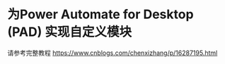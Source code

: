 # 为Power Automate for Desktop (PAD) 实现自定义模块

请参考完整教程 https://www.cnblogs.com/chenxizhang/p/16287195.html
